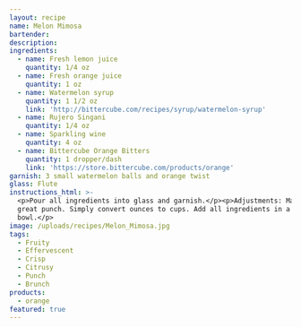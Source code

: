```yaml
---
layout: recipe
name: Melon Mimosa
bartender:
description:
ingredients:
  - name: Fresh lemon juice
    quantity: 1/4 oz
  - name: Fresh orange juice
    quantity: 1 oz
  - name: Watermelon syrup
    quantity: 1 1/2 oz
    link: 'http://bittercube.com/recipes/syrup/watermelon-syrup'
  - name: Rujero Singani
    quantity: 1/4 oz
  - name: Sparkling wine
    quantity: 4 oz
  - name: Bittercube Orange Bitters
    quantity: 1 dropper/dash
    link: 'https://store.bittercube.com/products/orange'
garnish: 3 small watermelon balls and orange twist
glass: Flute
instructions_html: >-
  <p>Pour all ingredients into glass and garnish.</p><p>Adjustments: Makes a
  great punch. Simply convert ounces to cups. Add all ingredients in a punch
  bowl.</p>
image: /uploads/recipes/Melon_Mimosa.jpg
tags:
  - Fruity
  - Effervescent
  - Crisp
  - Citrusy
  - Punch
  - Brunch
products:
  - orange
featured: true
---
```


